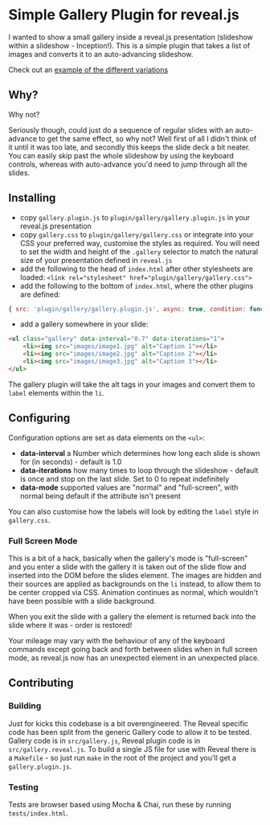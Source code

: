 # Simple Gallery Plugin for reveal.js

I wanted to show a small gallery inside a reveal.js presentation (slideshow within a slideshow - Inception!).  This is a simple plugin that takes a list of images and converts it to an auto-advancing slideshow.

Check out an [example of the different variations](http://junkheap.net/examples/revealjs-gallery/)

## Why?

Why not?

Seriously though, could just do a sequence of regular slides with an auto-advance to get the same effect, so why not? Well first of all I didn't think of it until it was too late, and secondly this keeps the slide deck a bit neater. You can easily skip past the whole slideshow by using the keyboard controls, whereas with auto-advance you'd need to jump through all the slides.

## Installing

 * copy `gallery.plugin.js` to `plugin/gallery/gallery.plugin.js` in your reveal.js presentation
 * copy `gallery.css` to `plugin/gallery/gallery.css` or integrate into your CSS your preferred way, customise the styles as required. You will need to set the width and height of the `.gallery` selector to match the natural size of your presentation defined in `reveal.js`
 * add the following to the head of `index.html` after other stylesheets are loaded:
 ```<link rel="stylesheet" href="plugin/gallery/gallery.css">```
 * add the following to the bottom of `index.html`, where the other plugins are defined:
```js
{ src: 'plugin/gallery/gallery.plugin.js', async: true, condition: function() { return !!document.querySelector('.gallery'); } }
```
 * add a gallery somewhere in your slide:

```html
<ul class="gallery" data-interval="0.7" data-iterations="1">
	<li><img src="images/image1.jpg" alt="Caption 1"></li>
	<li><img src="images/image2.jpg" alt="Caption 2"></li>
	<li><img src="images/image3.jpg" alt="Caption 3"></li>
</ul>
```

The gallery plugin will take the alt tags in your images and convert them to `label` elements within the `li`.

## Configuring

Configuration options are set as data elements on the `<ul>`:

* **data-interval** a Number which determines how long each slide is shown for (in seconds) - default is 1.0
* **data-iterations** how many times to loop through the slideshow - default is once and stop on the last slide. Set
 to 0 to repeat indefinitely
* **data-mode** supported values are "normal" and "full-screen", with normal being default if the attribute isn't present

You can also customise how the labels will look by editing the `label` style in `gallery.css`.

### Full Screen Mode

This is a bit of a hack, basically when the gallery's mode is "full-screen" and you enter a slide with the gallery it is taken out of the slide flow and inserted into the DOM before the slides element. The images are hidden and their sources are applied as backgrounds on the `li` instead, to allow them to be center cropped via CSS. Animation continues as normal, which wouldn't have been possible with a slide background.

When you exit the slide with a gallery the element is returned back into the slide where it was - order is restored!

Your mileage may vary with the behaviour of any of the keyboard commands except going back and forth between slides when in full screen mode, as reveal.js now has an unexpected element in an unexpected place.

## Contributing

### Building

Just for kicks this codebase is a bit overengineered. The Reveal specific code has been split from the generic Gallery code to allow it to be tested.  Gallery code is in `src/gallery.js`, Reveal plugin code is in `src/gallery.reveal.js`. To build a single JS file for use with Reveal there is a `Makefile` - so just run `make` in the root of the project and you'll get a `gallery.plugin.js`.

### Testing

Tests are browser based using Mocha & Chai, run these by running `tests/index.html`.